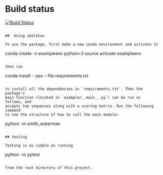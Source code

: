 # Build status

[![Build
Status](https://travis-ci.org/brianjaywoo/bmi_203_w2020_hw3.svg?branch=master)](https://travis-ci.org/brianjaywoo/bmi_203_w2020_hw3)

```

##  Using skeleton

To use the package, first make a new conda environment and activate it

```
conda create -n exampleenv python=3
source activate exampleenv
```

then run

```
conda install --yes --file requirements.txt
```

to install all the dependencies in `requirements.txt`. Then the package's
main function (located in `example/__main__.py`) can be run as follows, and
accepts two sequences along with a scoring matrix. Run the following command
to see the structure of how to call the main module:

```

python -m smith_waterman

```

## testing

Testing is as simple as running

```
python -m pytest
```

from the root directory of this project.
